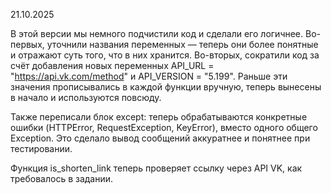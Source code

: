 21.10.2025

В этой версии мы немного подчистили код и сделали его логичнее.
Во-первых, уточнили названия переменных — теперь они более понятные и отражают суть того, что в них хранится.
Во-вторых, сократили код за счёт добавления новых переменных
API_URL = "https://api.vk.com/method" и
API_VERSION = "5.199".
Раньше эти значения прописывались в каждой функции вручную, теперь вынесены в начало и используются повсюду.

Также переписали блок except: теперь обрабатываются конкретные ошибки (HTTPError, RequestException, KeyError), вместо одного общего Exception. Это сделало вывод сообщений аккуратнее и понятнее при тестировании.

Функция is_shorten_link теперь проверяет ссылку через API VK, как требовалось в задании.